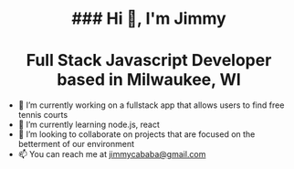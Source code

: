 
<h1 align="center">### Hi 👋, I'm Jimmy</h1>
<h1 align="center">Full Stack Javascript Developer based in Milwaukee, WI</h1>

- 🔭 I’m currently working on a fullstack app that allows users to find free tennis courts
- 🌱 I’m currently learning node.js, react
- 👯 I’m looking to collaborate on projects that are focused on the betterment of our environment
- 📫 You can reach me at jimmycababa@gmail.com
